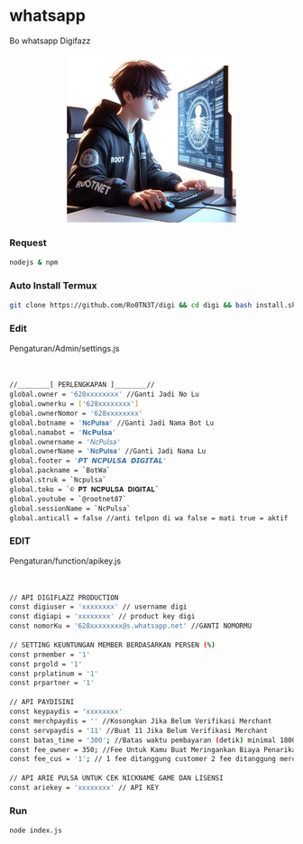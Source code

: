 # whatsapp
Bo whatsapp Digifazz 
<center><img src="image/menu.jpg" width=300></center>

### Request
```bash
nodejs & npm
```

### Auto Install Termux
```bash
git clone https://github.com/Ro0TN3T/digi && cd digi && bash install.sh
```


### Edit 

Pengaturan/Admin/settings.js
```bash


//________[ PERLENGKAPAN ]________//
global.owner = '628xxxxxxxx' //Ganti Jadi No Lu
global.ownerku = ['628xxxxxxxx']
global.ownerNomor = '628xxxxxxxx'
global.botname = '𝐍𝐜𝐏𝐮𝐥𝐬𝐚' //Ganti Jadi Nama Bot Lu
global.namabot = '𝗡𝗰𝗣𝘂𝗹𝘀𝗮' 
global.ownername = '𝘕𝘤𝘗𝘶𝘭𝘴𝘢' 
global.ownerName = '𝐍𝐜𝐏𝐮𝐥𝐬𝐚' //Ganti Jadi Nama Lu
global.footer = '𝙋𝙏 𝙉𝘾𝙋𝙐𝙇𝙎𝘼 𝘿𝙄𝙂𝙄𝙏𝘼𝙇'
global.packname = `BotWa` 
global.struk = `Ncpulsa` 
global.toko = `© 𝐏𝐓 𝐍𝐂𝐏𝐔𝐋𝐒𝐀 𝐃𝐈𝐆𝐈𝐓𝐀𝐋`
global.youtube = `@rootnet87`
global.sessionName = `NcPulsa`
global.anticall = false //anti telpon di wa false = mati true = aktif
```

### EDIT 

Pengaturan/function/apikey.js
```bash


// API DIGIFLAZZ PRODUCTION
const digiuser = 'xxxxxxxx' // username digi
const digiapi = 'xxxxxxxx' // product key digi
const nomorKu = '628xxxxxxxx@s.whatsapp.net' //GANTI NOMORMU

// SETTING KEUNTUNGAN MEMBER BERDASARKAN PERSEN (%)
const prmember = '1'
const prgold = '1'
const prplatinum = '1'
const prpartner = '1'

// API PAYDISINI
const keypaydis = 'xxxxxxxx'
const merchpaydis = '' //Kosongkan Jika Belum Verifikasi Merchant
const servpaydis = '11' //Buat 11 Jika Belum Verifikasi Merchant
const batas_time = '300'; //Batas waktu pembayaran (detik) minimal 1800 30 menit dan maximal 10800 3 jam
const fee_owner = 350; //Fee Untuk Kamu Buat Meringankan Biaya Penarikan
const fee_cus = '1'; //	1 fee ditanggung customer 2 fee ditanggung merchant

// API ARIE PULSA UNTUK CEK NICKNAME GAME DAN LISENSI
const ariekey = 'xxxxxxxx' // API KEY
```
### Run
```bash
node index.js
```
